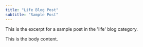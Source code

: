 ```yaml
---
title: "Life Blog Post"
subtitle: "Sample Post"
---
```


This is the excerpt for a sample post in the 'life' blog category.

This is the body content.
